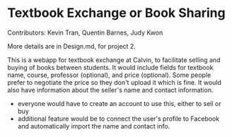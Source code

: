 # Textbook Exchange or Book Sharing

Contributors: Kevin Tran, Quentin Barnes, Judy Kwon

More details are in Design.md, for project 2.

This is a webapp for textbook exchange at Calvin, to facilitate selling and buying of books between students.
It would include fields for textbook name, course, professor (optional), and price (optional).
Some people prefer to negotiate the price so they don't upload it which is fine.
It would also have information about the seller's name and contact information.
  - everyone would have to create an account to use this, either to sell or buy
  - additional feature would be to connect the user's profile to Facebook and automatically import the name and contact info.
  
